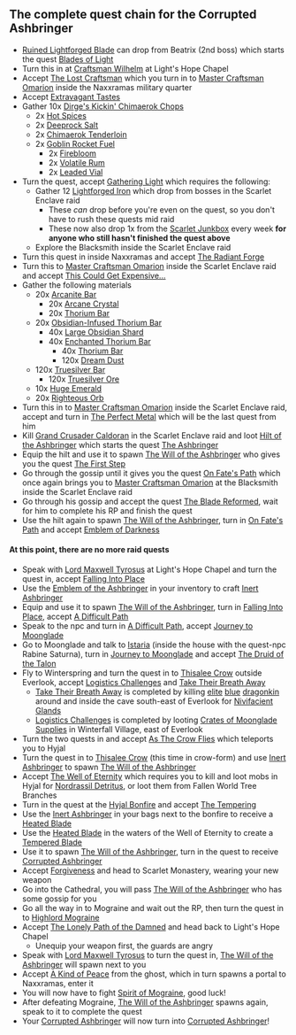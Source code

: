 ## The complete quest chain for the Corrupted Ashbringer
* [Ruined Lightforged Blade](https://www.wowhead.com/classic/item=243230/ruined-lightforged-blade) can drop from Beatrix (2nd boss) which starts the quest [Blades of Light](https://www.wowhead.com/classic/quest=89445/blades-of-light)
* Turn this in at [Craftsman Wilhelm](https://www.wowhead.com/classic/npc=16376/craftsman-wilhelm) at Light's Hope Chapel
* Accept [The Lost Craftsman](https://www.wowhead.com/classic/quest=89446/the-lost-craftsman) which you turn in to [Master Craftsman Omarion](https://www.wowhead.com/classic/npc=16365/master-craftsman-omarion) inside the Naxxramas military quarter
* Accept [Extravagant Tastes](https://www.wowhead.com/classic/quest=89447/extravagant-tastes)
* Gather 10x [Dirge's Kickin' Chimaerok Chops](https://www.wowhead.com/classic/item=21023/dirges-kickin-chimaerok-chops)
  * 2x [Hot Spices](https://www.wowhead.com/classic/item=2692/hot-spices)
  * 2x [Deeprock Salt](https://www.wowhead.com/classic/item=8150/deeprock-salt)
  * 2x [Chimaerok Tenderloin](https://www.wowhead.com/classic/item=21024/chimaerok-tenderloin)
  * 2x [Goblin Rocket Fuel](https://www.wowhead.com/classic/item=9061/goblin-rocket-fuel)
    * 2x [Firebloom](https://www.wowhead.com/classic/item=4625/firebloom)
    * 2x [Volatile Rum](https://www.wowhead.com/classic/item=9260/volatile-rum)
    * 2x [Leaded Vial](https://www.wowhead.com/classic/item=3372/leaded-vial)
* Turn the quest, accept [Gathering Light](https://www.wowhead.com/classic/quest=89448/gathering-light) which requires the following:
  * Gather 12 [Lightforged Iron](https://www.wowhead.com/classic/item=239216/lightforged-iron) which drop from bosses in the Scarlet Enclave raid
    * These *can* drop before you're even on the quest, so you don't have to rush these quests mid raid
    * These now also drop 1x from the [Scarlet Junkbox](https://www.wowhead.com/classic/item=239248/scarlet-junkbox) every week **for anyone who still hasn't finished the quest above**
  * Explore the Blacksmith inside the Scarlet Enclave raid
* Turn this quest in inside Naxxramas and accept [The Radiant Forge](https://www.wowhead.com/classic/quest=89449/the-radiant-forge)
* Turn this to [Master Craftsman Omarion](https://www.wowhead.com/classic/npc=242125/master-craftsman-omarion) inside the Scarlet Enclave raid and accept [This Could Get Expensive...](https://www.wowhead.com/classic/quest=89237/this-could-get-expensive)
* Gather the following materials
  * 20x [Arcanite Bar](https://www.wowhead.com/classic/item=12360/arcanite-bar)
    * 20x [Arcane Crystal](https://www.wowhead.com/classic/item=12363/arcane-crystal)
    * 20x [Thorium Bar](https://www.wowhead.com/classic/item=12359/thorium-bar)
  * 20x [Obsidian-Infused Thorium Bar](https://www.wowhead.com/classic/item=234003/obsidian-infused-thorium-bar)
    * 40x [Large Obsidian Shard](https://www.wowhead.com/classic/item=22203/large-obsidian-shard)
    * 40x [Enchanted Thorium Bar](https://www.wowhead.com/classic/item=12655/enchanted-thorium-bar)
      * 40x [Thorium Bar](https://www.wowhead.com/classic/item=12359/thorium-bar)
      * 120x [Dream Dust](https://www.wowhead.com/classic/item=11176/dream-dust)
  * 120x [Truesilver Bar](https://www.wowhead.com/classic/item=6037/truesilver-bar)
    * 120x [Truesilver Ore](https://www.wowhead.com/classic/item=7911/truesilver-ore)
  * 10x [Huge Emerald](https://www.wowhead.com/classic/item=12364/huge-emerald)
  * 20x [Righteous Orb](https://www.wowhead.com/classic/item=12811/righteous-orb)
* Turn this in to [Master Craftsman Omarion](https://www.wowhead.com/classic/npc=242125/master-craftsman-omarion) inside the Scarlet Enclave raid, accept and turn in [The Perfect Metal](https://www.wowhead.com/classic/quest=89304/the-perfect-metal) which will be the last quest from him
* Kill [Grand Crusader Caldoran](https://www.wowhead.com/classic/npc=241006/grand-crusader-caldoran) in the Scarlet Enclave raid and loot [Hilt of the Ashbringer](https://www.wowhead.com/classic/item=239696/hilt-of-the-ashbringer) which starts the quest [The Ashbringer](https://www.wowhead.com/classic/quest=89300/the-ashbringer)
* Equip the hilt and use it to spawn [The Will of the Ashbringer](https://www.wowhead.com/classic/npc=241334/the-will-of-the-ashbringer) who gives you the quest [The First Step](https://www.wowhead.com/classic/quest=89232/the-first-step)
* Go through the gossip until it gives you the quest [On Fate's Path](https://www.wowhead.com/classic/quest=89303/on-fates-path) which once again brings you to [Master Craftsman Omarion](https://www.wowhead.com/classic/npc=242125/master-craftsman-omarion) at the Blacksmith inside the Scarlet Enclave raid
* Go through his gossip and accept the quest [The Blade Reformed](https://www.wowhead.com/classic/quest=90107/the-blade-reformed), wait for him to complete his RP and finish the quest
* Use the hilt again to spawn [The Will of the Ashbringer](https://www.wowhead.com/classic/npc=241334/the-will-of-the-ashbringer), turn in [On Fate's Path](https://www.wowhead.com/classic/quest=89303/on-fates-path) and accept [Emblem of Darkness](https://www.wowhead.com/classic/quest=89442/emblem-of-darkness)

#### At this point, there are no more raid quests
* Speak with [Lord Maxwell Tyrosus](https://www.wowhead.com/classic/npc=11034/lord-maxwell-tyrosus) at Light's Hope Chapel and turn the quest in, accept [Falling Into Place](https://www.wowhead.com/classic/quest=89443/falling-into-place)
* Use the [Emblem of the Ashbringer](https://www.wowhead.com/classic/item=239219/emblem-of-the-ashbringer) in your inventory to craft [Inert Ashbringer](https://www.wowhead.com/classic/item=240936/inert-ashbringer)
* Equip and use it to spawn [The Will of the Ashbringer](https://www.wowhead.com/classic/npc=241334/the-will-of-the-ashbringer), turn in [Falling Into Place](https://www.wowhead.com/classic/quest=89443/falling-into-place), accept [A Difficult Path](https://www.wowhead.com/classic/quest=89301/a-difficult-path)
* Speak to the npc and turn in [A Difficult Path](https://www.wowhead.com/classic/quest=89301/a-difficult-path), accept [Journey to Moonglade](https://www.wowhead.com/classic/quest=89451/journey-to-moonglade)
* Go to Moonglade and talk to [Istaria](https://www.wowhead.com/classic/npc=241834/istaria) (inside the house with the quest-npc Rabine Saturna), turn in [Journey to Moonglade](https://www.wowhead.com/classic/quest=89451/journey-to-moonglade) and accept [The Druid of the Talon](https://www.wowhead.com/classic/quest=89462/the-druid-of-the-talon)
* Fly to Winterspring and turn the quest in to [Thisalee Crow](https://www.wowhead.com/classic/npc=242174/thisalee-crow) outside Everlook, accept [Logistics Challenges](https://www.wowhead.com/classic/quest=90507/logistics-challenges) and [Take Their Breath Away](https://www.wowhead.com/classic/quest=90506/take-their-breath-away)
  * [Take Their Breath Away](https://www.wowhead.com/classic/quest=90506/take-their-breath-away) is completed by killing [elite](https://www.wowhead.com/classic/npc=7437/cobalt-mageweaver) [blue](https://www.wowhead.com/classic/npc=7435/cobalt-wyrmkin) [dragonkin](https://www.wowhead.com/classic/npc=7436/cobalt-scalebane) around and inside the cave south-east of Everlook for [Nivifacient Glands](https://www.wowhead.com/classic/item=240832/nivifacient-gland)
  * [Logistics Challenges](https://www.wowhead.com/classic/quest=90507/logistics-challenges) is completed by looting [Crates of Moonglade Supplies](https://www.wowhead.com/classic/item=240835/crate-of-moonglade-supplies) in Winterfall Village, east of Everlook
* Turn the two quests in and accept [As The Crow Flies](https://www.wowhead.com/classic/quest=90508/as-the-crow-flies) which teleports you to Hyjal
* Turn the quest in to [Thisalee Crow](https://www.wowhead.com/classic/npc=242439/thisalee-crow) (this time in crow-form) and use [Inert Ashbringer](https://www.wowhead.com/classic/item=240936/inert-ashbringer) to spawn [The Will of the Ashbringer](https://www.wowhead.com/classic/npc=241334/the-will-of-the-ashbringer)
* Accept [The Well of Eternity](https://www.wowhead.com/classic/quest=89473/the-well-of-eternity) which requires you to kill and loot mobs in Hyjal for [Nordrassil Detritus](https://www.wowhead.com/classic/item=240848/nordrassil-detritus), or loot them from Fallen World Tree Branches
* Turn in the quest at the [Hyjal Bonfire](https://www.wowhead.com/classic/npc=242863/hyjal-bonfire) and accept [The Tempering](https://www.wowhead.com/classic/quest=90559/the-tempering)
* Use the [Inert Ashbringer](https://www.wowhead.com/classic/item=241654/inert-ashbringer) in your bags next to the bonfire to receive a [Heated Blade](https://www.wowhead.com/classic/item=241653/heated-blade)
* Use the [Heated Blade](https://www.wowhead.com/classic/item=241653/heated-blade) in the waters of the Well of Eternity to create a [Tempered Blade](https://www.wowhead.com/classic/item=241657/tempered-blade)
* Use it to spawn [The Will of the Ashbringer](https://www.wowhead.com/classic/npc=241334/the-will-of-the-ashbringer), turn in the quest to receive [Corrupted Ashbringer](https://www.wowhead.com/classic/item=241081/corrupted-ashbringer)
* Accept [Forgiveness](https://www.wowhead.com/classic/quest=89474/forgiveness) and head to Scarlet Monastery, wearing your new weapon
* Go into the Cathedral, you will pass [The Will of the Ashbringer](https://www.wowhead.com/classic/npc=241334/the-will-of-the-ashbringer) who has some gossip for you
* Go all the way in to Mograine and wait out the RP, then turn the quest in to [Highlord Mograine](https://www.wowhead.com/classic/npc=242499/highlord-mograine)
* Accept [The Lonely Path of the Damned](https://www.wowhead.com/classic/quest=89475/the-lonely-path-of-the-damned) and head back to Light's Hope Chapel
  * Unequip your weapon first, the guards are angry
* Speak with [Lord Maxwell Tyrosus](https://www.wowhead.com/classic/npc=11034/lord-maxwell-tyrosus) to turn the quest in, [The Will of the Ashbringer](https://www.wowhead.com/classic/npc=241334/the-will-of-the-ashbringer) will spawn next to you
* Accept [A Kind of Peace](https://www.wowhead.com/classic/quest=89488/a-kind-of-peace) from the ghost, which in turn spawns a portal to Naxxramas, enter it
* You will now have to fight [Spirit of Mograine](https://www.wowhead.com/classic/npc=241940/spirit-of-mograine), good luck!
* After defeating Mograine, [The Will of the Ashbringer](https://www.wowhead.com/classic/npc=241334/the-will-of-the-ashbringer) spawns again, speak to it to complete the quest
* Your [Corrupted Ashbringer](https://www.wowhead.com/classic/item=241081/corrupted-ashbringer) will now turn into [Corrupted Ashbringer](https://www.wowhead.com/classic/item=239301/corrupted-ashbringer)!
